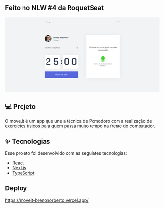 ## Feito no NLW #4 da RoquetSeat

![Capa do Projeto](https://github.com/brenonorberto/NLW/blob/f28e12c4b5cf1dff7741769b36b0fddc4b814a51/moveit-next/public/Capa.png)


## 💻 Projeto

O move.it é um app que une a técnica de Pomodoro com a realização de exercícios físicos para quem passa muito tempo na frente do computador.

## ✨ Tecnologias

Esse projeto foi desenvolvido com as seguintes tecnologias:

- [React](https://reactjs.org)
- [Next.js](https://nextjs.org/)
- [TypeScript](https://www.typescriptlang.org/)

## Deploy

https://moveit-brenonorberto.vercel.app/


